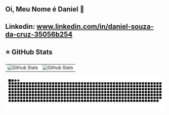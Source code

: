 ## Oi, Meu Nome é Daniel 👋

## Linkedin: www.linkedin.com/in/daniel-souza-da-cruz-35056b254

## ⭐ GitHub Stats
<table>
  <tr>
    <td>
      <img
        align="left"
        src="https://github-readme-stats.vercel.app/api?username=DanielSouzaCruz&theme=dark&hide_border=false&include_all_commits=true"
        alt="Github Stats"
      />
    </td>
    <td>
      <img
        align="left"
        src="https://github-readme-stats.vercel.app/api/top-langs/?username=DanielSouzaCruz&theme=dark&hide_border=false&include_all_commits=true&count_private=true&layout=compact"
        alt="Github Stats"
      />
    </td>
  </tr>
</table>

<div>
  <picture>
    <source media="(prefers-color-scheme: dark)" srcset="https://raw.githubusercontent.com/DanielSouzaCruz/DanielSouzaCruz/output/github-contribution-grid-snake-dark.svg">
    <source media="(prefers-color-scheme: light)" srcset="https://raw.githubusercontent.com/DanielSouzaCruz/DanielSouzaCruz/output/github-contribution-grid-snake.svg">
    <img alt="github contribution grid snake animation" src="https://raw.githubusercontent.com/DanielSouzaCruz/DanielSouzaCruz/output/github-contribution-grid-snake.svg">
  </picture>
</div>

<!--
**DanielSouzaCruz/DanielSouzaCruz** is a ✨ _special_ ✨ repository because its `README.md` (this file) appears on your GitHub profile.

Here are some ideas to get you started:

- 🔭 I’m currently working on ...
- 🌱 I’m currently learning ...
- 👯 I’m looking to collaborate on ...
- 🤔 I’m looking for help with ...
- 💬 Ask me about ...
- 📫 How to reach me: ...
- 😄 Pronouns: ...
- ⚡ Fun fact: ...
-->

